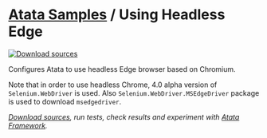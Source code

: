 # [Atata Samples](https://github.com/atata-framework/atata-samples) / Using Headless Edge

[![Download sources](https://img.shields.io/badge/Download-sources-brightgreen.svg)](https://github.com/atata-framework/atata-samples/raw/master/_archives/HeadlessEdge.zip)

Configures Atata to use headless Edge browser based on Chromium.

Note that in order to use headless Chrome, 4.0 alpha version of `Selenium.WebDriver` is used.
Also `Selenium.WebDriver.MSEdgeDriver` package is used to download `msedgedriver`.

*[Download sources](https://github.com/atata-framework/atata-samples/raw/master/_archives/HeadlessEdge.zip), run tests, check results and experiment with [Atata Framework](https://atata.io).*